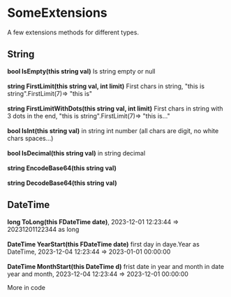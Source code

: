 # SomeExtensions
A few extensions methods for different types.

## String

**bool IsEmpty(this string val)** Is string empty or null <br/>  
**string FirstLimit(this string val, int limit)** First chars in string, "this is string".FirstLimit(7)=> "this is"<br/>  
**string FirstLimitWithDots(this string val, int limit)** First chars in string with 3 dots in the end, "this is string".FirstLimit(7)=> "this is..."<br/>  
**bool IsInt(this string val)** in string int number (all chars are digit, no white chars spaces...) <br/>  
**bool IsDecimal(this string val)** in string decimal <br/>  
**string EncodeBase64(this string val)** <br/>  
**string DecodeBase64(this string val)** <br/>  

## DateTime

**long ToLong(this FDateTime date)**, 2023-12-01 12:23:44 => 20231201122344 as long <br/>  
**DateTime YearStart(this FDateTime date)** first day in daye.Year as DateTime, 2023-12-04 12:23:44 => 2023-01-01 00:00:00 <br/>  
**DateTime MonthStart(this DateTime d)** frist date in year and month in date year and month, 2023-12-04 12:23:44 => 2023-12-01 00:00:00 <br/>  

More in code
